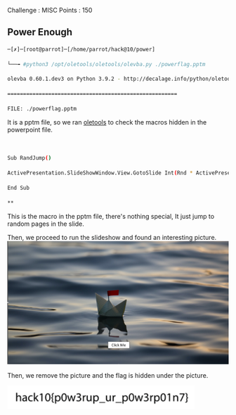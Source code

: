Challenge : MISC
Points : 150

## Power Enough 
```bash
─[✗]─[root@parrot]─[/home/parrot/hack@10/power]

└──╼ #python3 /opt/oletools/oletools/olevba.py ./powerflag.pptm

olevba 0.60.1.dev3 on Python 3.9.2 - http://decalage.info/python/oletools

======================================================

FILE: ./powerflag.pptm

```

It is a pptm file, so we ran [oletools](https://github.com/decalage2/oletools) to check the macros hidden in the powerpoint file. 

```bash


Sub RandJump()

ActivePresentation.SlideShowWindow.View.GotoSlide Int(Rnd * ActivePresentation.Slides.Count) + 1

End Sub

**
```

This is the macro in the pptm file, there's nothing special, It just jump to random pages in the slide.

Then, we proceed to run the slideshow and found an interesting picture.
![Pasted image 20211127120227.png](https://github.com/khooihzhz/learning-notes/blob/9e515d9b21549c90b12b9c21e8f00b293d9979eb/Hack@10%20Write-ups/Images/Pasted%20image%2020211127120227.png)

Then, we remove the picture and the flag is hidden under the picture. 

![Pasted image 20211127120318.png](https://github.com/khooihzhz/learning-notes/blob/9e515d9b21549c90b12b9c21e8f00b293d9979eb/Hack@10%20Write-ups/Images/Pasted%20image%2020211127120318.png)
